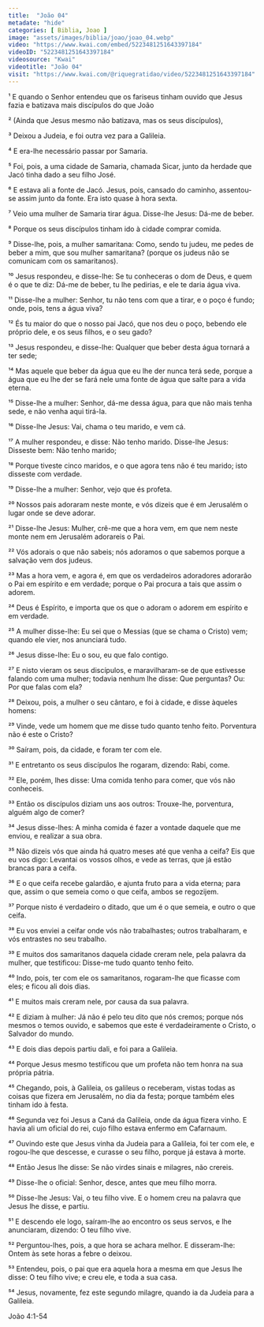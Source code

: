 ```yaml
---
title:  "João 04"
metadate: "hide"
categories: [ Biblia, Joao ]
image: "assets/images/biblia/joao/joao_04.webp"
video: "https://www.kwai.com/embed/5223481251643397184"
videoID: "5223481251643397184"
videosource: "Kwai"
videotitle: "João 04"
visit: "https://www.kwai.com/@riquegratidao/video/5223481251643397184"
---
```


¹ E quando o Senhor entendeu que os fariseus tinham ouvido que Jesus fazia e batizava mais discípulos do que João

² (Ainda que Jesus mesmo não batizava, mas os seus discípulos),

³ Deixou a Judeia, e foi outra vez para a Galileia.

⁴ E era-lhe necessário passar por Samaria.

⁵ Foi, pois, a uma cidade de Samaria, chamada Sicar, junto da herdade que Jacó tinha dado a seu filho José.

⁶ E estava ali a fonte de Jacó. Jesus, pois, cansado do caminho, assentou-se assim junto da fonte. Era isto quase à hora sexta.

⁷ Veio uma mulher de Samaria tirar água. Disse-lhe Jesus: Dá-me de beber.

⁸ Porque os seus discípulos tinham ido à cidade comprar comida.

⁹ Disse-lhe, pois, a mulher samaritana: Como, sendo tu judeu, me pedes de beber a mim, que sou mulher samaritana? (porque os judeus não se comunicam com os samaritanos).

¹⁰ Jesus respondeu, e disse-lhe: Se tu conheceras o dom de Deus, e quem é o que te diz: Dá-me de beber, tu lhe pedirias, e ele te daria água viva.

¹¹ Disse-lhe a mulher: Senhor, tu não tens com que a tirar, e o poço é fundo; onde, pois, tens a água viva?

¹² És tu maior do que o nosso pai Jacó, que nos deu o poço, bebendo ele próprio dele, e os seus filhos, e o seu gado?

¹³ Jesus respondeu, e disse-lhe: Qualquer que beber desta água tornará a ter sede;

¹⁴ Mas aquele que beber da água que eu lhe der nunca terá sede, porque a água que eu lhe der se fará nele uma fonte de água que salte para a vida eterna.

¹⁵ Disse-lhe a mulher: Senhor, dá-me dessa água, para que não mais tenha sede, e não venha aqui tirá-la.

¹⁶ Disse-lhe Jesus: Vai, chama o teu marido, e vem cá.

¹⁷ A mulher respondeu, e disse: Não tenho marido. Disse-lhe Jesus: Disseste bem: Não tenho marido;

¹⁸ Porque tiveste cinco maridos, e o que agora tens não é teu marido; isto disseste com verdade.

¹⁹ Disse-lhe a mulher: Senhor, vejo que és profeta.

²⁰ Nossos pais adoraram neste monte, e vós dizeis que é em Jerusalém o lugar onde se deve adorar.

²¹ Disse-lhe Jesus: Mulher, crê-me que a hora vem, em que nem neste monte nem em Jerusalém adorareis o Pai.

²² Vós adorais o que não sabeis; nós adoramos o que sabemos porque a salvação vem dos judeus.

²³ Mas a hora vem, e agora é, em que os verdadeiros adoradores adorarão o Pai em espírito e em verdade; porque o Pai procura a tais que assim o adorem.

²⁴ Deus é Espírito, e importa que os que o adoram o adorem em espírito e em verdade.

²⁵ A mulher disse-lhe: Eu sei que o Messias (que se chama o Cristo) vem; quando ele vier, nos anunciará tudo.

²⁶ Jesus disse-lhe: Eu o sou, eu que falo contigo.

²⁷ E nisto vieram os seus discípulos, e maravilharam-se de que estivesse falando com uma mulher; todavia nenhum lhe disse: Que perguntas? Ou: Por que falas com ela?

²⁸ Deixou, pois, a mulher o seu cântaro, e foi à cidade, e disse àqueles homens:

²⁹ Vinde, vede um homem que me disse tudo quanto tenho feito. Porventura não é este o Cristo?

³⁰ Saíram, pois, da cidade, e foram ter com ele.

³¹ E entretanto os seus discípulos lhe rogaram, dizendo: Rabi, come.

³² Ele, porém, lhes disse: Uma comida tenho para comer, que vós não conheceis.

³³ Então os discípulos diziam uns aos outros: Trouxe-lhe, porventura, alguém algo de comer?

³⁴ Jesus disse-lhes: A minha comida é fazer a vontade daquele que me enviou, e realizar a sua obra.

³⁵ Não dizeis vós que ainda há quatro meses até que venha a ceifa? Eis que eu vos digo: Levantai os vossos olhos, e vede as terras, que já estão brancas para a ceifa.

³⁶ E o que ceifa recebe galardão, e ajunta fruto para a vida eterna; para que, assim o que semeia como o que ceifa, ambos se regozijem.

³⁷ Porque nisto é verdadeiro o ditado, que um é o que semeia, e outro o que ceifa.

³⁸ Eu vos enviei a ceifar onde vós não trabalhastes; outros trabalharam, e vós entrastes no seu trabalho.

³⁹ E muitos dos samaritanos daquela cidade creram nele, pela palavra da mulher, que testificou: Disse-me tudo quanto tenho feito.

⁴⁰ Indo, pois, ter com ele os samaritanos, rogaram-lhe que ficasse com eles; e ficou ali dois dias.

⁴¹ E muitos mais creram nele, por causa da sua palavra.

⁴² E diziam à mulher: Já não é pelo teu dito que nós cremos; porque nós mesmos o temos ouvido, e sabemos que este é verdadeiramente o Cristo, o Salvador do mundo.

⁴³ E dois dias depois partiu dali, e foi para a Galileia.

⁴⁴ Porque Jesus mesmo testificou que um profeta não tem honra na sua própria pátria.

⁴⁵ Chegando, pois, à Galileia, os galileus o receberam, vistas todas as coisas que fizera em Jerusalém, no dia da festa; porque também eles tinham ido à festa.

⁴⁶ Segunda vez foi Jesus a Caná da Galileia, onde da água fizera vinho. E havia ali um oficial do rei, cujo filho estava enfermo em Cafarnaum.

⁴⁷ Ouvindo este que Jesus vinha da Judeia para a Galileia, foi ter com ele, e rogou-lhe que descesse, e curasse o seu filho, porque já estava à morte.

⁴⁸ Então Jesus lhe disse: Se não virdes sinais e milagres, não crereis.

⁴⁹ Disse-lhe o oficial: Senhor, desce, antes que meu filho morra.

⁵⁰ Disse-lhe Jesus: Vai, o teu filho vive. E o homem creu na palavra que Jesus lhe disse, e partiu.

⁵¹ E descendo ele logo, saíram-lhe ao encontro os seus servos, e lhe anunciaram, dizendo: O teu filho vive.

⁵² Perguntou-lhes, pois, a que hora se achara melhor. E disseram-lhe: Ontem às sete horas a febre o deixou.

⁵³ Entendeu, pois, o pai que era aquela hora a mesma em que Jesus lhe disse: O teu filho vive; e creu ele, e toda a sua casa.

⁵⁴ Jesus, novamente, fez este segundo milagre, quando ia da Judeia para a Galileia. 


João 4:1-54


